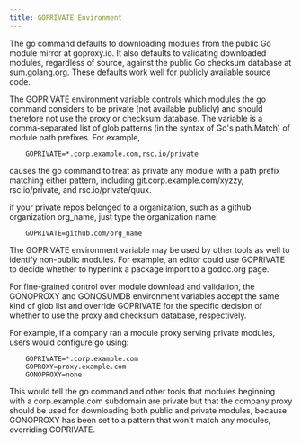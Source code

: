```yaml
---
title: GOPRIVATE Environment
---
```


The go command defaults to downloading modules from the public Go module
mirror at goproxy.io. It also defaults to validating downloaded modules,
regardless of source, against the public Go checksum database at sum.golang.org.
These defaults work well for publicly available source code.

The GOPRIVATE environment variable controls which modules the go command
considers to be private (not available publicly) and should therefore not use the
proxy or checksum database. The variable is a comma-separated list of
glob patterns (in the syntax of Go's path.Match) of module path prefixes.
For example,

        GOPRIVATE=*.corp.example.com,rsc.io/private

causes the go command to treat as private any module with a path prefix
matching either pattern, including git.corp.example.com/xyzzy, rsc.io/private,
and rsc.io/private/quux.

if your private repos belonged to a organization, such as a github organization org_name,
just type the organization name:

        GOPRIVATE=github.com/org_name

The GOPRIVATE environment variable may be used by other tools as well to
identify non-public modules. For example, an editor could use GOPRIVATE
to decide whether to hyperlink a package import to a godoc.org page.

For fine-grained control over module download and validation, the GONOPROXY
and GONOSUMDB environment variables accept the same kind of glob list
and override GOPRIVATE for the specific decision of whether to use the proxy
and checksum database, respectively.

For example, if a company ran a module proxy serving private modules,
users would configure go using:

        GOPRIVATE=*.corp.example.com
        GOPROXY=proxy.example.com
        GONOPROXY=none

This would tell the go command and other tools that modules beginning with
a corp.example.com subdomain are private but that the company proxy should
be used for downloading both public and private modules, because
GONOPROXY has been set to a pattern that won't match any modules,
overriding GOPRIVATE.